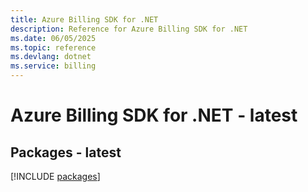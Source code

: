 ```yaml
---
title: Azure Billing SDK for .NET
description: Reference for Azure Billing SDK for .NET
ms.date: 06/05/2025
ms.topic: reference
ms.devlang: dotnet
ms.service: billing
---
```

# Azure Billing SDK for .NET - latest
## Packages - latest
[!INCLUDE [packages](billing-index.md)]